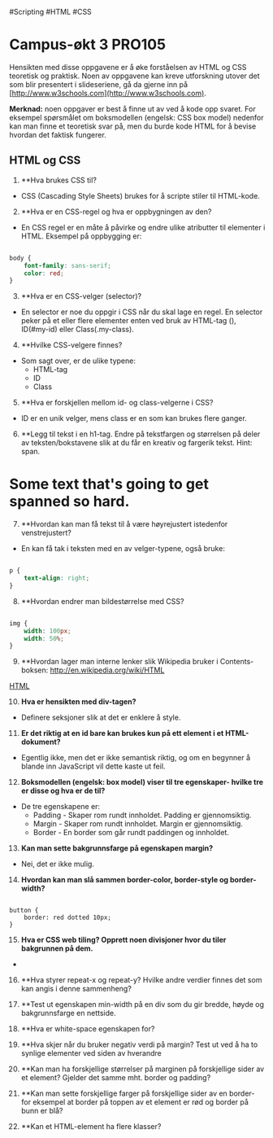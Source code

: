 #Scripting #HTML #CSS

Campus-økt 3 PRO105
=================

Hensikten med disse oppgavene er å øke forståelsen av HTML og CSS teoretisk og praktisk. Noen av oppgavene kan kreve utforskning utover det som blir presentert i slideseriene, gå da gjerne inn på [http://www.w3schools.com](http://www.w3schools.com).

**Merknad:** noen oppgaver er best å finne ut av ved å kode opp svaret. For eksempel spørsmålet om boksmodellen (engelsk: CSS box model) nedenfor kan man finne et teoretisk svar på, men du burde kode HTML for å bevise hvordan det faktisk fungerer.

HTML og CSS
---------------
1. **Hva brukes CSS til?

* CSS (Cascading Style Sheets) brukes for å scripte stiler til HTML-kode.

2. **Hva er en CSS-regel og hva er oppbygningen av den?

* En CSS regel er en måte å påvirke og endre ulike atributter til elementer i HTML. Eksempel på oppbygging er:

```css

body {
	font-family: sans-serif;
	color: red;
}

```

3. **Hva er en CSS-velger (selector)?
* En selector er noe du oppgir i CSS når du skal lage en regel. En selector peker på et eller flere elementer enten ved bruk av HTML-tag (<body></body>), ID(#my-id) eller Class(.my-class).

4. **Hvilke CSS-velgere finnes?
* Som sagt over, er de ulike typene:
	* HTML-tag
	* ID
	* Class

5. **Hva er forskjellen mellom id- og class-velgerne i CSS?
* ID er en unik velger, mens class er en som kan brukes flere ganger.

6. **Legg til tekst i en h1-tag. Endre på tekstfargen og størrelsen på deler av teksten/bokstavene slik at du får en kreativ og fargerik tekst. Hint: span.

<body>
	<h1>Some text that's going to <span id="h1-span">get spanned so hard.</span></h1>
</body>


7. **Hvordan kan man få tekst til å være høyrejustert istedenfor venstrejustert?
* En kan få tak i teksten med en av velger-typene, også bruke:

```css

p {
	text-align: right;
}

```

8. **Hvordan endrer man bildestørrelse med CSS?

```css

img {
	width: 100px;
	width: 50%;
}

```

9. **Hvordan lager man interne lenker slik Wikipedia bruker i Contents-boksen: http://en.wikipedia.org/wiki/HTML

<a href="/wiki/HTML">HTML</a>

10. **Hva er hensikten med div-tagen?**
* Definere seksjoner slik at det er enklere å style.

11. **Er det riktig at en id bare kan brukes kun på ett element i et HTML-dokument?**
* Egentlig ikke, men det er ikke semantisk riktig, og om en begynner å blande inn JavaScript vil dette kaste ut feil.

12. **Boksmodellen (engelsk: box model) viser til tre egenskaper- hvilke tre er disse og hva er de til?**
* De tre egenskapene er:
	* Padding - Skaper rom rundt innholdet. Padding er gjennomsiktig.
	* Margin - Skaper rom rundt innholdet. Margin er gjennomsiktig.
	* Border - En border som går rundt paddingen og innholdet.

13. **Kan man sette bakgrunnsfarge på egenskapen margin?**
* Nei, det er ikke mulig.

14. **Hvordan kan man slå sammen border-color, border-style og border-width?**

```

button {
	border: red dotted 10px;
}

```

15. **Hva er CSS web tiling? Opprett noen divisjoner hvor du tiler bakgrunnen på dem.**
* 

16. **Hva styrer repeat-x og repeat-y? Hvilke andre verdier finnes det som kan angis i denne sammenheng?

17. **Test ut egenskapen min-width på en div som du gir bredde, høyde og bakgrunnsfarge en nettside.

18. **Hva er white-space egenskapen for?

19. **Hva skjer når du bruker negativ verdi på margin? Test ut ved å ha to synlige elementer ved siden av hverandre

20. **Kan man ha forskjellige størrelser på marginen på forskjellige sider av et element? Gjelder det samme mht. border og padding?

21. **Kan man sette forskjellige farger på forskjellige sider av en border- for eksempel at border på toppen av et element er rød og border på bunn er blå?

22. **Kan et HTML-element ha flere klasser?